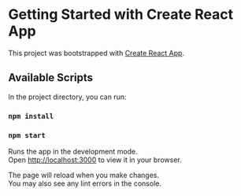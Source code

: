 # Getting Started with Create React App

This project was bootstrapped with [Create React App](https://github.com/facebook/create-react-app).

## Available Scripts

In the project directory, you can run:

 ### `npm install`
 ### `npm start`

Runs the app in the development mode.\
Open [http://localhost:3000](http://localhost:3000) to view it in your browser.

The page will reload when you make changes.\
You may also see any lint errors in the console.
